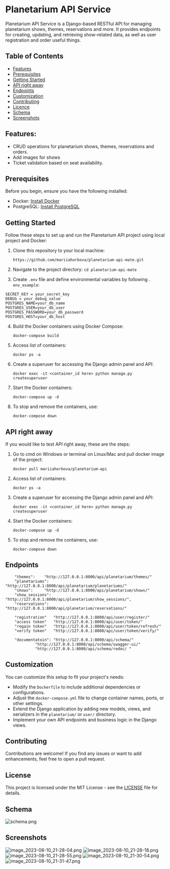# Planetarium API Service 
Planetarium  API Service is a Django-based RESTful API for managing planetarium shows, themes, reservations and more. It provides endpoints for creating, updating, and retrieving show-related data, as well as user registration and order useful things. 
## Table of Contents  
- [Features](#features)
- [Prerequisites](#prerequisites) 
- [Getting Started](#getting-started) 
- [API right away](#api-right-away)
- [Endpoints](#endpoints) 
- [Customization](#customization)
- [Contributing](#contributing)
- [Licence](#license)
- [Schema](#schema)
- [Screenshots](#screenshots)

## Features:  
- CRUD operations for planetarium shows, themes, reservations and orders. 
- Add images for shows
- Ticket validation based on seat availability.

## Prerequisites

Before you begin, ensure you have the following installed:

-   Docker: [Install Docker](https://docs.docker.com/get-docker/)
-   PostgreSQL: [Install PostgreSQL](https://www.postgresql.org/download/)

## Getting Started

Follow these steps to set up and run the Planetarium API project using 
local project and Docker:

1.  Clone this repository to your local machine:
    
    `https://github.com/mariiahorbova/planetarium-api-mate.git`
2. Navigate to the project directory:
    `cd planetarium-api-mate` 
3. Create `.env` file and define environmental variables by following `.
   env_example`: 
```
SECRET_KEY = your_secret_key  
DEBUG = your_debug_value  
POSTGRES_NAME=your_db_name  
POSTGRES_USER=your_db_user  
POSTGRES_PASSWORD=your_db_password  
POSTGRES_HOST=your_db_host
```
4.  Build the Docker containers using Docker Compose:

    `docker-compose build`
5. Access list of containers:

	`docker ps -a`
6.  Create a superuser for accessing the Django admin panel and API:

    `docker exec -it <container_id here> python manage.py createsuperuser`
7.  Start the Docker containers:

    `docker-compose up -d` 
8.  To stop and remove the containers, use:

    `docker-compose down` 

## API right away
If you would like to test API right away, these are the steps:
1. Go to cmd on Windows or terminal on Linux/Mac and pull docker image of the project:

    `docker pull mariiahorbova/planetarium-api`
2. Access list of containers:

	`docker ps -a`
3.  Create a superuser for accessing the Django admin panel and API:
    
    `docker exec -it <container_id here> python manage.py createsuperuser`
4.  Start the Docker containers:

    `docker-compose up -d` 
5.  To stop and remove the containers, use:

    `docker-compose down` 

## Endpoints  
```
	"themes":	 "http://127.0.0.1:8000/api/planetarium/themes/"
	"planetariums":  "http://127.0.0.1:8000/api/planetarium/planetariums/"
	"shows":	 "http://127.0.0.1:8000/api/planetarium/shows/"
	"show_sessions": "http://127.0.0.1:8000/api/planetarium/show_sessions/",  
	"reservations":  "http://127.0.0.1:8000/api/planetarium/reservations/" 

	"registration"	 "http://127.0.0.1:8000/api/user/register/"
	"access token"	 "http://127.0.0.1:8000/api/user/token/"
	"regain token"	 "http://127.0.0.1:8000/api/user/token/refresh/"
	"verify token"	 "http://127.0.0.1:8000/api/user/token/verify/"

	"documentatoin": "http://127.0.0.1:8000/api/schema/" 
			 "http://127.0.0.1:8000/api/schema/swagger-ui/" 
			 "http://127.0.0.1:8000/api/schema/redoc/ "
```

## Customization

You can customize this setup to fit your project's needs:

-   Modify the `Dockerfile` to include additional dependencies or configurations.
-   Adjust the `docker-compose.yml` file to change container names, ports, or other settings.
-   Extend the Django application by adding new models, views, and serializers in the `planetarium/` or `user/` directory.
-   Implement your own API endpoints and business logic in the Django views.

## Contributing

Contributions are welcome! If you find any issues or want to add enhancements, feel free to open a pull request.

## License

This project is licensed under the MIT License - see the [LICENSE](https://github.com/mariiahorbova/planetarium-api-mate/blob/main/LICENSE) file for details.

## Schema
![schema.png](..%2F..%2FDownloads%2Fschema.png)

## Screenshots
![image_2023-08-10_21-28-04.png](..%2F..%2FDownloads%2FTelegram%20Desktop%2Fimage_2023-08-10_21-28-04.png)
![image_2023-08-10_21-28-18.png](..%2F..%2FDownloads%2FTelegram%20Desktop%2Fimage_2023-08-10_21-28-18.png)
![image_2023-08-10_21-28-55.png](..%2F..%2FDownloads%2FTelegram%20Desktop%2Fimage_2023-08-10_21-28-55.png)
![image_2023-08-10_21-30-54.png](..%2F..%2FDownloads%2FTelegram%20Desktop%2Fimage_2023-08-10_21-30-54.png)
![image_2023-08-10_21-31-47.png](..%2F..%2FDownloads%2FTelegram%20Desktop%2Fimage_2023-08-10_21-31-47.png)
